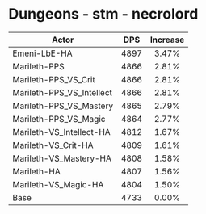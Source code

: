 # Dungeons - stm - necrolord
| Actor | DPS | Increase |
|---|:---:|:---:|
|Emeni-LbE-HA|4897|3.47%|
|Marileth-PPS|4866|2.81%|
|Marileth-PPS_VS_Crit|4866|2.81%|
|Marileth-PPS_VS_Intellect|4866|2.81%|
|Marileth-PPS_VS_Mastery|4865|2.79%|
|Marileth-PPS_VS_Magic|4864|2.77%|
|Marileth-VS_Intellect-HA|4812|1.67%|
|Marileth-VS_Crit-HA|4809|1.61%|
|Marileth-VS_Mastery-HA|4808|1.58%|
|Marileth-HA|4807|1.56%|
|Marileth-VS_Magic-HA|4804|1.50%|
|Base|4733|0.00%|
